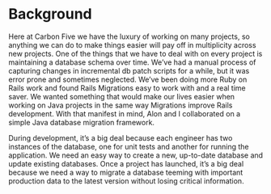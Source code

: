 # Background #

Here at Carbon Five we have the luxury of working on many projects, so anything we can do to make things easier will pay off in multiplicity across new projects. One of the things that we have to deal with on every project is maintaining a database schema over time. We’ve had a manual process of capturing changes in incremental db patch scripts for a while, but it was error prone and sometimes neglected. We’ve been doing more Ruby on Rails work and found Rails Migrations easy to work with and a real time saver. We wanted something that would make our lives easier when working on Java projects in the same way Migrations improve Rails development. With that manifest in mind, Alon and I collaborated on a simple Java database migration framework.

During development, it’s a big deal because each engineer has two instances of the database, one for unit tests and another for running the application. We need an easy way to create a new, up-to-date database and update existing databases. Once a project has launched, it’s a big deal because we need a way to migrate a database teeming with important production data to the latest version without losing critical information.